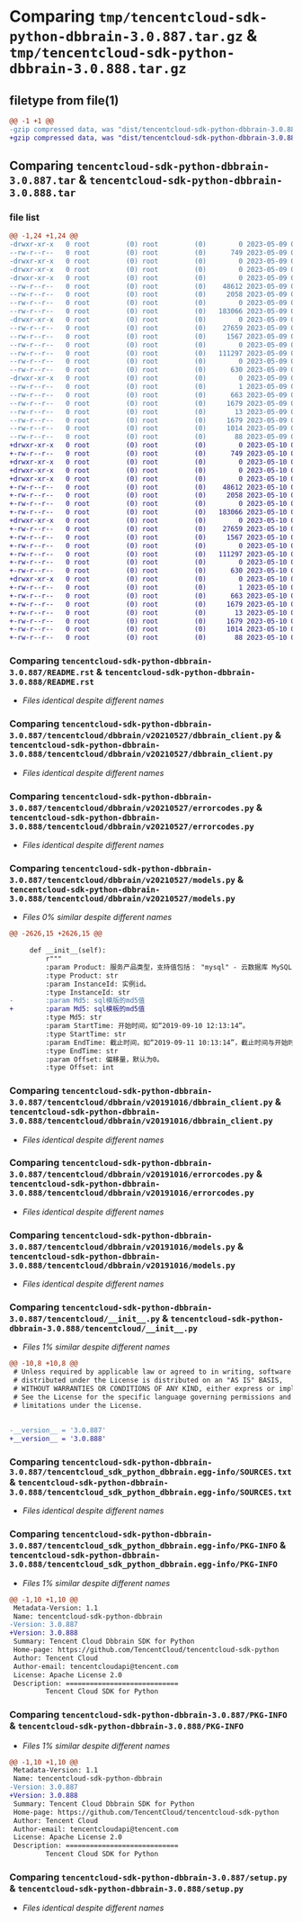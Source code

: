 # Comparing `tmp/tencentcloud-sdk-python-dbbrain-3.0.887.tar.gz` & `tmp/tencentcloud-sdk-python-dbbrain-3.0.888.tar.gz`

## filetype from file(1)

```diff
@@ -1 +1 @@
-gzip compressed data, was "dist/tencentcloud-sdk-python-dbbrain-3.0.887.tar", last modified: Tue May  9 02:43:07 2023, max compression
+gzip compressed data, was "dist/tencentcloud-sdk-python-dbbrain-3.0.888.tar", last modified: Wed May 10 02:03:47 2023, max compression
```

## Comparing `tencentcloud-sdk-python-dbbrain-3.0.887.tar` & `tencentcloud-sdk-python-dbbrain-3.0.888.tar`

### file list

```diff
@@ -1,24 +1,24 @@
-drwxr-xr-x   0 root         (0) root         (0)        0 2023-05-09 02:43:07.000000 tencentcloud-sdk-python-dbbrain-3.0.887/
--rw-r--r--   0 root         (0) root         (0)      749 2023-05-09 02:43:07.000000 tencentcloud-sdk-python-dbbrain-3.0.887/README.rst
-drwxr-xr-x   0 root         (0) root         (0)        0 2023-05-09 02:43:07.000000 tencentcloud-sdk-python-dbbrain-3.0.887/tencentcloud/
-drwxr-xr-x   0 root         (0) root         (0)        0 2023-05-09 02:43:07.000000 tencentcloud-sdk-python-dbbrain-3.0.887/tencentcloud/dbbrain/
-drwxr-xr-x   0 root         (0) root         (0)        0 2023-05-09 02:43:07.000000 tencentcloud-sdk-python-dbbrain-3.0.887/tencentcloud/dbbrain/v20210527/
--rw-r--r--   0 root         (0) root         (0)    48612 2023-05-09 02:43:07.000000 tencentcloud-sdk-python-dbbrain-3.0.887/tencentcloud/dbbrain/v20210527/dbbrain_client.py
--rw-r--r--   0 root         (0) root         (0)     2058 2023-05-09 02:43:07.000000 tencentcloud-sdk-python-dbbrain-3.0.887/tencentcloud/dbbrain/v20210527/errorcodes.py
--rw-r--r--   0 root         (0) root         (0)        0 2023-05-09 02:43:07.000000 tencentcloud-sdk-python-dbbrain-3.0.887/tencentcloud/dbbrain/v20210527/__init__.py
--rw-r--r--   0 root         (0) root         (0)   183066 2023-05-09 02:43:07.000000 tencentcloud-sdk-python-dbbrain-3.0.887/tencentcloud/dbbrain/v20210527/models.py
-drwxr-xr-x   0 root         (0) root         (0)        0 2023-05-09 02:43:07.000000 tencentcloud-sdk-python-dbbrain-3.0.887/tencentcloud/dbbrain/v20191016/
--rw-r--r--   0 root         (0) root         (0)    27659 2023-05-09 02:43:07.000000 tencentcloud-sdk-python-dbbrain-3.0.887/tencentcloud/dbbrain/v20191016/dbbrain_client.py
--rw-r--r--   0 root         (0) root         (0)     1567 2023-05-09 02:43:07.000000 tencentcloud-sdk-python-dbbrain-3.0.887/tencentcloud/dbbrain/v20191016/errorcodes.py
--rw-r--r--   0 root         (0) root         (0)        0 2023-05-09 02:43:07.000000 tencentcloud-sdk-python-dbbrain-3.0.887/tencentcloud/dbbrain/v20191016/__init__.py
--rw-r--r--   0 root         (0) root         (0)   111297 2023-05-09 02:43:07.000000 tencentcloud-sdk-python-dbbrain-3.0.887/tencentcloud/dbbrain/v20191016/models.py
--rw-r--r--   0 root         (0) root         (0)        0 2023-05-09 02:43:07.000000 tencentcloud-sdk-python-dbbrain-3.0.887/tencentcloud/dbbrain/__init__.py
--rw-r--r--   0 root         (0) root         (0)      630 2023-05-09 02:43:07.000000 tencentcloud-sdk-python-dbbrain-3.0.887/tencentcloud/__init__.py
-drwxr-xr-x   0 root         (0) root         (0)        0 2023-05-09 02:43:07.000000 tencentcloud-sdk-python-dbbrain-3.0.887/tencentcloud_sdk_python_dbbrain.egg-info/
--rw-r--r--   0 root         (0) root         (0)        1 2023-05-09 02:43:07.000000 tencentcloud-sdk-python-dbbrain-3.0.887/tencentcloud_sdk_python_dbbrain.egg-info/dependency_links.txt
--rw-r--r--   0 root         (0) root         (0)      663 2023-05-09 02:43:07.000000 tencentcloud-sdk-python-dbbrain-3.0.887/tencentcloud_sdk_python_dbbrain.egg-info/SOURCES.txt
--rw-r--r--   0 root         (0) root         (0)     1679 2023-05-09 02:43:07.000000 tencentcloud-sdk-python-dbbrain-3.0.887/tencentcloud_sdk_python_dbbrain.egg-info/PKG-INFO
--rw-r--r--   0 root         (0) root         (0)       13 2023-05-09 02:43:07.000000 tencentcloud-sdk-python-dbbrain-3.0.887/tencentcloud_sdk_python_dbbrain.egg-info/top_level.txt
--rw-r--r--   0 root         (0) root         (0)     1679 2023-05-09 02:43:07.000000 tencentcloud-sdk-python-dbbrain-3.0.887/PKG-INFO
--rw-r--r--   0 root         (0) root         (0)     1014 2023-05-09 02:43:07.000000 tencentcloud-sdk-python-dbbrain-3.0.887/setup.py
--rw-r--r--   0 root         (0) root         (0)       88 2023-05-09 02:43:07.000000 tencentcloud-sdk-python-dbbrain-3.0.887/setup.cfg
+drwxr-xr-x   0 root         (0) root         (0)        0 2023-05-10 02:03:47.000000 tencentcloud-sdk-python-dbbrain-3.0.888/
+-rw-r--r--   0 root         (0) root         (0)      749 2023-05-10 02:03:47.000000 tencentcloud-sdk-python-dbbrain-3.0.888/README.rst
+drwxr-xr-x   0 root         (0) root         (0)        0 2023-05-10 02:03:47.000000 tencentcloud-sdk-python-dbbrain-3.0.888/tencentcloud/
+drwxr-xr-x   0 root         (0) root         (0)        0 2023-05-10 02:03:47.000000 tencentcloud-sdk-python-dbbrain-3.0.888/tencentcloud/dbbrain/
+drwxr-xr-x   0 root         (0) root         (0)        0 2023-05-10 02:03:47.000000 tencentcloud-sdk-python-dbbrain-3.0.888/tencentcloud/dbbrain/v20210527/
+-rw-r--r--   0 root         (0) root         (0)    48612 2023-05-10 02:03:47.000000 tencentcloud-sdk-python-dbbrain-3.0.888/tencentcloud/dbbrain/v20210527/dbbrain_client.py
+-rw-r--r--   0 root         (0) root         (0)     2058 2023-05-10 02:03:47.000000 tencentcloud-sdk-python-dbbrain-3.0.888/tencentcloud/dbbrain/v20210527/errorcodes.py
+-rw-r--r--   0 root         (0) root         (0)        0 2023-05-10 02:03:47.000000 tencentcloud-sdk-python-dbbrain-3.0.888/tencentcloud/dbbrain/v20210527/__init__.py
+-rw-r--r--   0 root         (0) root         (0)   183066 2023-05-10 02:03:47.000000 tencentcloud-sdk-python-dbbrain-3.0.888/tencentcloud/dbbrain/v20210527/models.py
+drwxr-xr-x   0 root         (0) root         (0)        0 2023-05-10 02:03:47.000000 tencentcloud-sdk-python-dbbrain-3.0.888/tencentcloud/dbbrain/v20191016/
+-rw-r--r--   0 root         (0) root         (0)    27659 2023-05-10 02:03:47.000000 tencentcloud-sdk-python-dbbrain-3.0.888/tencentcloud/dbbrain/v20191016/dbbrain_client.py
+-rw-r--r--   0 root         (0) root         (0)     1567 2023-05-10 02:03:47.000000 tencentcloud-sdk-python-dbbrain-3.0.888/tencentcloud/dbbrain/v20191016/errorcodes.py
+-rw-r--r--   0 root         (0) root         (0)        0 2023-05-10 02:03:47.000000 tencentcloud-sdk-python-dbbrain-3.0.888/tencentcloud/dbbrain/v20191016/__init__.py
+-rw-r--r--   0 root         (0) root         (0)   111297 2023-05-10 02:03:47.000000 tencentcloud-sdk-python-dbbrain-3.0.888/tencentcloud/dbbrain/v20191016/models.py
+-rw-r--r--   0 root         (0) root         (0)        0 2023-05-10 02:03:47.000000 tencentcloud-sdk-python-dbbrain-3.0.888/tencentcloud/dbbrain/__init__.py
+-rw-r--r--   0 root         (0) root         (0)      630 2023-05-10 02:03:47.000000 tencentcloud-sdk-python-dbbrain-3.0.888/tencentcloud/__init__.py
+drwxr-xr-x   0 root         (0) root         (0)        0 2023-05-10 02:03:47.000000 tencentcloud-sdk-python-dbbrain-3.0.888/tencentcloud_sdk_python_dbbrain.egg-info/
+-rw-r--r--   0 root         (0) root         (0)        1 2023-05-10 02:03:47.000000 tencentcloud-sdk-python-dbbrain-3.0.888/tencentcloud_sdk_python_dbbrain.egg-info/dependency_links.txt
+-rw-r--r--   0 root         (0) root         (0)      663 2023-05-10 02:03:47.000000 tencentcloud-sdk-python-dbbrain-3.0.888/tencentcloud_sdk_python_dbbrain.egg-info/SOURCES.txt
+-rw-r--r--   0 root         (0) root         (0)     1679 2023-05-10 02:03:47.000000 tencentcloud-sdk-python-dbbrain-3.0.888/tencentcloud_sdk_python_dbbrain.egg-info/PKG-INFO
+-rw-r--r--   0 root         (0) root         (0)       13 2023-05-10 02:03:47.000000 tencentcloud-sdk-python-dbbrain-3.0.888/tencentcloud_sdk_python_dbbrain.egg-info/top_level.txt
+-rw-r--r--   0 root         (0) root         (0)     1679 2023-05-10 02:03:47.000000 tencentcloud-sdk-python-dbbrain-3.0.888/PKG-INFO
+-rw-r--r--   0 root         (0) root         (0)     1014 2023-05-10 02:03:47.000000 tencentcloud-sdk-python-dbbrain-3.0.888/setup.py
+-rw-r--r--   0 root         (0) root         (0)       88 2023-05-10 02:03:47.000000 tencentcloud-sdk-python-dbbrain-3.0.888/setup.cfg
```

### Comparing `tencentcloud-sdk-python-dbbrain-3.0.887/README.rst` & `tencentcloud-sdk-python-dbbrain-3.0.888/README.rst`

 * *Files identical despite different names*

### Comparing `tencentcloud-sdk-python-dbbrain-3.0.887/tencentcloud/dbbrain/v20210527/dbbrain_client.py` & `tencentcloud-sdk-python-dbbrain-3.0.888/tencentcloud/dbbrain/v20210527/dbbrain_client.py`

 * *Files identical despite different names*

### Comparing `tencentcloud-sdk-python-dbbrain-3.0.887/tencentcloud/dbbrain/v20210527/errorcodes.py` & `tencentcloud-sdk-python-dbbrain-3.0.888/tencentcloud/dbbrain/v20210527/errorcodes.py`

 * *Files identical despite different names*

### Comparing `tencentcloud-sdk-python-dbbrain-3.0.887/tencentcloud/dbbrain/v20210527/models.py` & `tencentcloud-sdk-python-dbbrain-3.0.888/tencentcloud/dbbrain/v20210527/models.py`

 * *Files 0% similar despite different names*

```diff
@@ -2626,15 +2626,15 @@
 
     def __init__(self):
         r"""
         :param Product: 服务产品类型，支持值包括： "mysql" - 云数据库 MySQL， "cynosdb" - 云数据库 CynosDB for MySQL，默认为"mysql"。
         :type Product: str
         :param InstanceId: 实例id。
         :type InstanceId: str
-        :param Md5: sql模版的md5值
+        :param Md5: sql模板的md5值
         :type Md5: str
         :param StartTime: 开始时间，如“2019-09-10 12:13:14”。
         :type StartTime: str
         :param EndTime: 截止时间，如“2019-09-11 10:13:14”，截止时间与开始时间的间隔小于7天。
         :type EndTime: str
         :param Offset: 偏移量，默认为0。
         :type Offset: int
```

### Comparing `tencentcloud-sdk-python-dbbrain-3.0.887/tencentcloud/dbbrain/v20191016/dbbrain_client.py` & `tencentcloud-sdk-python-dbbrain-3.0.888/tencentcloud/dbbrain/v20191016/dbbrain_client.py`

 * *Files identical despite different names*

### Comparing `tencentcloud-sdk-python-dbbrain-3.0.887/tencentcloud/dbbrain/v20191016/errorcodes.py` & `tencentcloud-sdk-python-dbbrain-3.0.888/tencentcloud/dbbrain/v20191016/errorcodes.py`

 * *Files identical despite different names*

### Comparing `tencentcloud-sdk-python-dbbrain-3.0.887/tencentcloud/dbbrain/v20191016/models.py` & `tencentcloud-sdk-python-dbbrain-3.0.888/tencentcloud/dbbrain/v20191016/models.py`

 * *Files identical despite different names*

### Comparing `tencentcloud-sdk-python-dbbrain-3.0.887/tencentcloud/__init__.py` & `tencentcloud-sdk-python-dbbrain-3.0.888/tencentcloud/__init__.py`

 * *Files 1% similar despite different names*

```diff
@@ -10,8 +10,8 @@
 # Unless required by applicable law or agreed to in writing, software
 # distributed under the License is distributed on an "AS IS" BASIS,
 # WITHOUT WARRANTIES OR CONDITIONS OF ANY KIND, either express or implied.
 # See the License for the specific language governing permissions and
 # limitations under the License.
 
 
-__version__ = '3.0.887'
+__version__ = '3.0.888'
```

### Comparing `tencentcloud-sdk-python-dbbrain-3.0.887/tencentcloud_sdk_python_dbbrain.egg-info/SOURCES.txt` & `tencentcloud-sdk-python-dbbrain-3.0.888/tencentcloud_sdk_python_dbbrain.egg-info/SOURCES.txt`

 * *Files identical despite different names*

### Comparing `tencentcloud-sdk-python-dbbrain-3.0.887/tencentcloud_sdk_python_dbbrain.egg-info/PKG-INFO` & `tencentcloud-sdk-python-dbbrain-3.0.888/tencentcloud_sdk_python_dbbrain.egg-info/PKG-INFO`

 * *Files 1% similar despite different names*

```diff
@@ -1,10 +1,10 @@
 Metadata-Version: 1.1
 Name: tencentcloud-sdk-python-dbbrain
-Version: 3.0.887
+Version: 3.0.888
 Summary: Tencent Cloud Dbbrain SDK for Python
 Home-page: https://github.com/TencentCloud/tencentcloud-sdk-python
 Author: Tencent Cloud
 Author-email: tencentcloudapi@tencent.com
 License: Apache License 2.0
 Description: ============================
         Tencent Cloud SDK for Python
```

### Comparing `tencentcloud-sdk-python-dbbrain-3.0.887/PKG-INFO` & `tencentcloud-sdk-python-dbbrain-3.0.888/PKG-INFO`

 * *Files 1% similar despite different names*

```diff
@@ -1,10 +1,10 @@
 Metadata-Version: 1.1
 Name: tencentcloud-sdk-python-dbbrain
-Version: 3.0.887
+Version: 3.0.888
 Summary: Tencent Cloud Dbbrain SDK for Python
 Home-page: https://github.com/TencentCloud/tencentcloud-sdk-python
 Author: Tencent Cloud
 Author-email: tencentcloudapi@tencent.com
 License: Apache License 2.0
 Description: ============================
         Tencent Cloud SDK for Python
```

### Comparing `tencentcloud-sdk-python-dbbrain-3.0.887/setup.py` & `tencentcloud-sdk-python-dbbrain-3.0.888/setup.py`

 * *Files identical despite different names*

